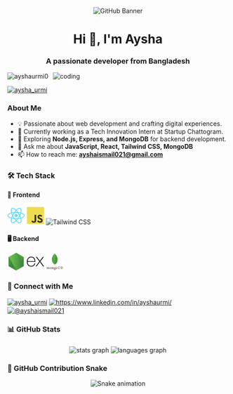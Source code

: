 <p align="center">
  <img src="https://i.ibb.co.com/fdxs2mKj/Black-and-Yellow-Web-Developer-Linked-In-Banner.png" alt="GitHub Banner">
</p>


<h1 align="center">Hi 👋, I'm Aysha</h1>
<h3 align="center">A passionate developer from Bangladesh</h3>
<img align="right" alt="coding" width="400" src="https://user-images.githubusercontent.com/74038190/212749695-a6817c5a-a794-462b-afca-1b5ce7dd5e63.gif">

<p align="left"> <img src="https://komarev.com/ghpvc/?username=ayshaurmi0&label=Profile%20views&color=0e75b6&style=flat" alt="ayshaurmi0" /> </p>

<p align="left"> <a href="https://twitter.com/aysha_urmi" target="blank"><img src="https://img.shields.io/twitter/follow/aysha_urmi?logo=twitter&style=for-the-badge" alt="aysha_urmi" /></a> </p>

### About Me  
- 💡 Passionate about web development and crafting digital experiences.  
- 🔭 Currently working as a Tech Innovation Intern at Startup Chattogram.  
- 🌱 Exploring **Node.js, Express, and MongoDB** for backend development.  
- 💬 Ask me about **JavaScript, React, Tailwind CSS, MongoDB**  
- 📫 How to reach me: **ayshaismail021@gmail.com**  




### 🛠️ Tech Stack

#### 🚀 Frontend
<p>
  <img src="https://raw.githubusercontent.com/devicons/devicon/master/icons/react/react-original.svg" alt="React" width="40" height="40"/>
  <img src="https://raw.githubusercontent.com/devicons/devicon/master/icons/javascript/javascript-original.svg" alt="JavaScript" width="40" height="40"/>
  <img src="https://www.vectorlogo.zone/logos/tailwindcss/tailwindcss-icon.svg" alt="Tailwind CSS" width="40" height="40"/>
</p>

#### 🖥️ Backend
<p>
  <img src="https://raw.githubusercontent.com/devicons/devicon/master/icons/nodejs/nodejs-original.svg" alt="Node.js" width="40" height="40"/>
  <img src="https://raw.githubusercontent.com/devicons/devicon/master/icons/express/express-original.svg" alt="Express.js" width="40" height="40"/>
  <img src="https://raw.githubusercontent.com/devicons/devicon/master/icons/mongodb/mongodb-original-wordmark.svg" alt="MongoDB" width="40" height="40"/>
</p>

### 📢 Connect with Me  
<p>
<a href="https://twitter.com/aysha_urmi" target="blank"><img align="center" src="https://raw.githubusercontent.com/rahuldkjain/github-profile-readme-generator/master/src/images/icons/Social/twitter.svg" alt="aysha_urmi" height="30" width="40" /></a>
<a href="https://linkedin.com/in/https://www.linkedin.com/in/ayshaurmi/" target="blank"><img align="center" src="https://raw.githubusercontent.com/rahuldkjain/github-profile-readme-generator/master/src/images/icons/Social/linked-in-alt.svg" alt="https://www.linkedin.com/in/ayshaurmi/" height="30" width="40" /></a>
<a href="https://medium.com/@ayshaismail021" target="blank"><img align="center" src="https://raw.githubusercontent.com/rahuldkjain/github-profile-readme-generator/master/src/images/icons/Social/medium.svg" alt="@ayshaismail021" height="30" width="40" /></a>
</p>


### 📊 GitHub Stats  
###

<div align="center">
  <img src="https://github-readme-stats.vercel.app/api?username=ayshaurmi0&hide_title=false&hide_rank=false&show_icons=true&include_all_commits=true&count_private=true&disable_animations=false&theme=dracula&locale=en&hide_border=false" height="150" alt="stats graph" />
  <img src="https://github-readme-stats.vercel.app/api/top-langs?username=ayshaurmi0&locale=en&hide_title=false&layout=compact&card_width=320&langs_count=5&theme=dracula&hide_border=false" height="150" alt="languages graph" />
</div>

###

### 🐍 GitHub Contribution Snake

<div align="center">
  <img src="https://raw.githubusercontent.com/AyshaUrmi0/AyshaUrmi0/output/github-snake.svg" alt="Snake animation" />
</div>





